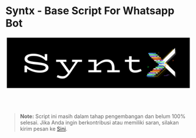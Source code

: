 # **Syntx - Base Script For Whatsapp Bot**

![Syntx](logo.svg)

<br>
<br>

> **Note:** Script ini masih dalam tahap pengembangan dan belum 100% selesai. Jika Anda ingin berkontribusi atau memiliki saran, silakan kirim pesan ke [Sini](mailto:guesjis@gmail.com).
